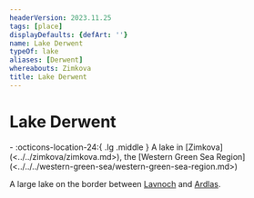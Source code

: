 ```yaml
---
headerVersion: 2023.11.25
tags: [place]
displayDefaults: {defArt: ''}
name: Lake Derwent
typeOf: lake
aliases: [Derwent]
whereabouts: Zimkova
title: Lake Derwent
---
```

# Lake Derwent
<div class="grid cards ext-narrow-margin ext-one-column" markdown>
-    :octicons-location-24:{ .lg .middle } A lake in [Zimkova](<../../zimkova/zimkova.md>), the [Western Green Sea Region](<../../../western-green-sea/western-green-sea-region.md>)  
</div>


A large lake on the border between [Lavnoch](<../../zimkova/lavnoch.md>) and [Ardlas](<../../zimkova/ardlas.md>).
